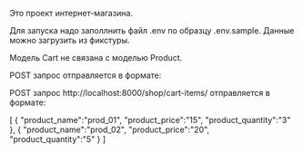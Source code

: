Это проект интернет-магазина.

Для запуска надо заполлнить файл .env по образцу .env.sample.
Данные можно загрузить из фикстуры.

Модель Cart не связана с моделью Product.

POST запрос отправляется в формате:

POST запрос http://localhost:8000/shop/cart-items/
отправляется в формате:

[
    {
        "product_name":"prod_01",
        "product_price":"15",
        "product_quantity":"3"
    },
    {
        "product_name":"prod_02",
        "product_price":"20",
        "product_quantity":"5"
    }
]